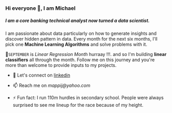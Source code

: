 ### Hi everyone 👋, I am Michael

##### I am a core banking technical analyst now turned a data scientist. 
I am passionate about data particularly on how to generate insights and discover hidden pattern in data.
Every month for the next six months, I'll pick one **Machine Learning Algorithms** and solve problems with it. 

🌱`SEPTEMBER` is _Linear Regression Month_ hurraay !!!. and so I'm building **linear classifiers** all through the month.
Follow me on this journey and you're more than welcome to provide inputs to my projects. 

- 🔭 Let's connect on  [linkedin](https://www.linkedin.com/in/michaelappiagyei/)
- 📫 Reach me on  _mappij@yahoo.com_

- ⚡ Fun fact: I run 110m hurdles in secondary school. People were always surprised to see me lineup for the race because of my height. 

<!--
**PKJZane/PKJZane** is a ✨ _special_ ✨ repository because its `README.md` (this file) appears on your GitHub profile.

Here are some ideas to get you started:


- 🔭
- 🌱 I’m currently learning ...
- 👯 I’m looking to collaborate on ...
- 🤔 I’m looking for help with ...
- 💬 Ask me about ...
- 📫 How to reach me: ...
- 😄 Pronouns: ...

-->
